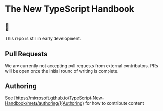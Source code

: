 # The New TypeScript Handbook

## 👶

This repo is still in early development.

## Pull Requests

We are currently not accepting pull requests from external contributors.
PRs will be open once the initial round of writing is complete.

## Authoring

See [https://microsoft.github.io/TypeScript-New-Handbook/meta/authoring/](Authoring) for how to contribute content


